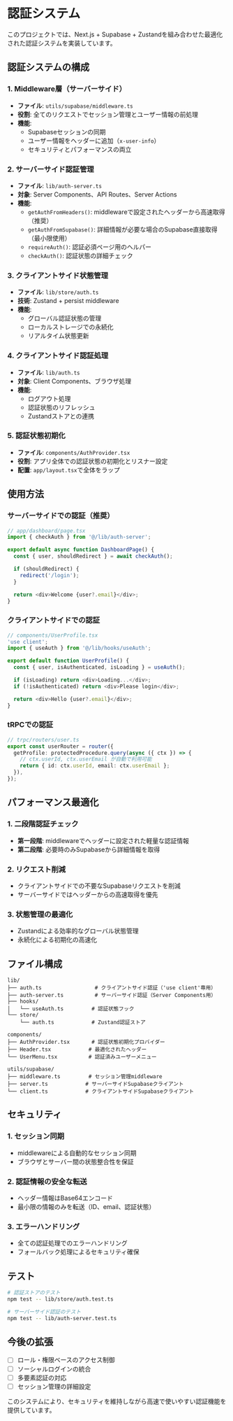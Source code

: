 # 認証システム

このプロジェクトでは、Next.js + Supabase + Zustandを組み合わせた最適化された認証システムを実装しています。

## 認証システムの構成

### 1. **Middleware層（サーバーサイド）**

- **ファイル**: `utils/supabase/middleware.ts`
- **役割**: 全てのリクエストでセッション管理とユーザー情報の前処理
- **機能**:
  - Supabaseセッションの同期
  - ユーザー情報をヘッダーに追加（`x-user-info`）
  - セキュリティとパフォーマンスの両立

### 2. **サーバーサイド認証管理**

- **ファイル**: `lib/auth-server.ts`
- **対象**: Server Components、API Routes、Server Actions
- **機能**:
  - `getAuthFromHeaders()`: middlewareで設定されたヘッダーから高速取得（推奨）
  - `getAuthFromSupabase()`: 詳細情報が必要な場合のSupabase直接取得（最小限使用）
  - `requireAuth()`: 認証必須ページ用のヘルパー
  - `checkAuth()`: 認証状態の詳細チェック

### 3. **クライアントサイド状態管理**

- **ファイル**: `lib/store/auth.ts`
- **技術**: Zustand + persist middleware
- **機能**:
  - グローバル認証状態の管理
  - ローカルストレージでの永続化
  - リアルタイム状態更新

### 4. **クライアントサイド認証処理**

- **ファイル**: `lib/auth.ts`
- **対象**: Client Components、ブラウザ処理
- **機能**:
  - ログアウト処理
  - 認証状態のリフレッシュ
  - Zustandストアとの連携

### 5. **認証状態初期化**

- **ファイル**: `components/AuthProvider.tsx`
- **役割**: アプリ全体での認証状態の初期化とリスナー設定
- **配置**: `app/layout.tsx`で全体をラップ

## 使用方法

### サーバーサイドでの認証（推奨）

```typescript
// app/dashboard/page.tsx
import { checkAuth } from '@/lib/auth-server';

export default async function DashboardPage() {
  const { user, shouldRedirect } = await checkAuth();

  if (shouldRedirect) {
    redirect('/login');
  }

  return <div>Welcome {user?.email}</div>;
}
```

### クライアントサイドでの認証

```typescript
// components/UserProfile.tsx
'use client';
import { useAuth } from '@/lib/hooks/useAuth';

export default function UserProfile() {
  const { user, isAuthenticated, isLoading } = useAuth();

  if (isLoading) return <div>Loading...</div>;
  if (!isAuthenticated) return <div>Please login</div>;

  return <div>Hello {user?.email}</div>;
}
```

### tRPCでの認証

```typescript
// trpc/routers/user.ts
export const userRouter = router({
  getProfile: protectedProcedure.query(async ({ ctx }) => {
    // ctx.userId, ctx.userEmail が自動で利用可能
    return { id: ctx.userId, email: ctx.userEmail };
  }),
});
```

## パフォーマンス最適化

### 1. **二段階認証チェック**

- **第一段階**: middlewareでヘッダーに設定された軽量な認証情報
- **第二段階**: 必要時のみSupabaseから詳細情報を取得

### 2. **リクエスト削減**

- クライアントサイドでの不要なSupabaseリクエストを削減
- サーバーサイドではヘッダーからの高速取得を優先

### 3. **状態管理の最適化**

- Zustandによる効率的なグローバル状態管理
- 永続化による初期化の高速化

## ファイル構成

```
lib/
├── auth.ts                 # クライアントサイド認証（'use client'専用）
├── auth-server.ts          # サーバーサイド認証（Server Components用）
├── hooks/
│   └── useAuth.ts         # 認証状態フック
└── store/
    └── auth.ts            # Zustand認証ストア

components/
├── AuthProvider.tsx       # 認証状態初期化プロバイダー
├── Header.tsx            # 最適化されたヘッダー
└── UserMenu.tsx          # 認証済みユーザーメニュー

utils/supabase/
├── middleware.ts         # セッション管理middleware
├── server.ts            # サーバーサイドSupabaseクライアント
└── client.ts            # クライアントサイドSupabaseクライアント
```

## セキュリティ

### 1. **セッション同期**

- middlewareによる自動的なセッション同期
- ブラウザとサーバー間の状態整合性を保証

### 2. **認証情報の安全な転送**

- ヘッダー情報はBase64エンコード
- 最小限の情報のみを転送（ID、email、認証状態）

### 3. **エラーハンドリング**

- 全ての認証処理でのエラーハンドリング
- フォールバック処理によるセキュリティ確保

## テスト

```bash
# 認証ストアのテスト
npm test -- lib/store/auth.test.ts

# サーバーサイド認証のテスト
npm test -- lib/auth-server.test.ts
```

## 今後の拡張

- [ ] ロール・権限ベースのアクセス制御
- [ ] ソーシャルログインの統合
- [ ] 多要素認証の対応
- [ ] セッション管理の詳細設定

このシステムにより、セキュリティを維持しながら高速で使いやすい認証機能を提供しています。
